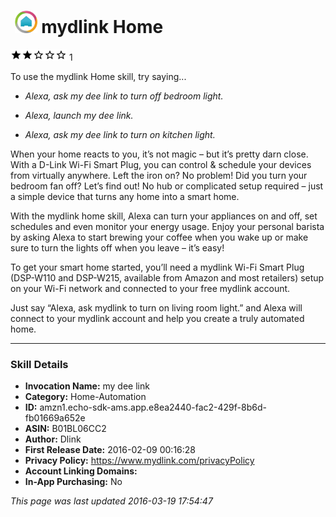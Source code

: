 # &nbsp;<img src="app_icon" alt="mydlink Home icon" width="36"> mydlink Home
![2 stars](../../../images/ic_star_black_18dp_1x.png)![2 stars](../../../images/ic_star_black_18dp_1x.png)![2 stars](../../../images/ic_star_border_black_18dp_1x.png)![2 stars](../../../images/ic_star_border_black_18dp_1x.png)![2 stars](../../../images/ic_star_border_black_18dp_1x.png) 1

To use the mydlink Home skill, try saying...

* *Alexa, ask my dee link to turn off bedroom light.*

* *Alexa, launch my dee link.*

* *Alexa, ask my dee link to turn on kitchen light.*

When your home reacts to you, it’s not magic – but it’s pretty darn close. With a D-Link Wi-Fi Smart Plug, you can control & schedule your devices from virtually anywhere. Left the iron on? No problem! Did you turn your bedroom fan off? Let’s find out! No hub or complicated setup required – just a simple device that turns any home into a smart home.
 
With the mydlink home skill, Alexa can turn your appliances on and off, set schedules and even monitor your energy usage. Enjoy your personal barista by asking Alexa to start brewing your coffee when you wake up or make sure to turn the lights off when you leave – it’s easy!
 
To get your smart home started, you’ll need a mydlink Wi-Fi Smart Plug (DSP-W110 and DSP-W215, available from Amazon and most retailers) setup on your Wi-Fi network and connected to your free mydlink account.
 
Just say “Alexa, ask mydlink to turn on living room light.” and Alexa will connect to your mydlink account and help you create a truly automated home.

***

### Skill Details

* **Invocation Name:** my dee link
* **Category:** Home-Automation
* **ID:** amzn1.echo-sdk-ams.app.e8ea2440-fac2-429f-8b6d-fb01669a652e
* **ASIN:** B01BL06CC2
* **Author:** Dlink
* **First Release Date:** 2016-02-09 00:16:28
* **Privacy Policy:** https://www.mydlink.com/privacyPolicy
* **Account Linking Domains:** 
* **In-App Purchasing:** No

*This page was last updated 2016-03-19 17:54:47*
